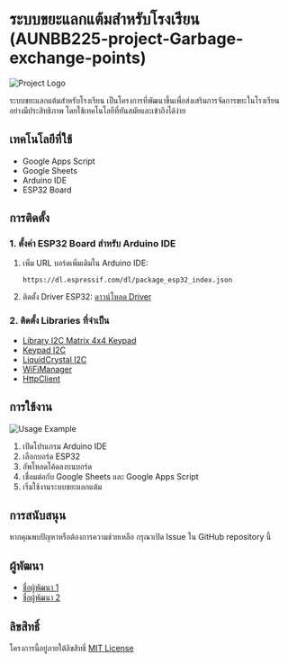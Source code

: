 # ระบบขยะแลกแต้มสำหรับโรงเรียน (AUNBB225-project-Garbage-exchange-points)

![Project Logo](https://via.placeholder.com/150)

ระบบขยะแลกแต้มสำหรับโรงเรียน เป็นโครงการที่พัฒนาขึ้นเพื่อส่งเสริมการจัดการขยะในโรงเรียนอย่างมีประสิทธิภาพ โดยใช้เทคโนโลยีที่ทันสมัยและเข้าถึงได้ง่าย

## เทคโนโลยีที่ใช้

- Google Apps Script
- Google Sheets
- Arduino IDE
- ESP32 Board

## การติดตั้ง

### 1. ตั้งค่า ESP32 Board สำหรับ Arduino IDE

1. เพิ่ม URL บอร์ดเพิ่มเติมใน Arduino IDE:
   ```
   https://dl.espressif.com/dl/package_esp32_index.json
   ```

2. ติดตั้ง Driver ESP32:
   [ดาวน์โหลด Driver](https://www.silabs.com/documents/public/software/CP210x_VCP_Windows.zip)

### 2. ติดตั้ง Libraries ที่จำเป็น

- [Library I2C Matrix 4x4 Keypad](http://www.mediafire.com/file/z9qzwmprwdo2gqj/Keypad-master.zip/file)
- [Keypad I2C](http://www.mediafire.com/file/wcdmj9bo27glp35/Keypad_I2C.zip/file)
- [LiquidCrystal I2C](https://downloads.arduino.cc/libraries/github.com/johnrickman/LiquidCrystal_I2C-1.1.2.zip)
- [WiFiManager](https://downloads.arduino.cc/libraries/github.com/tzapu/WiFiManager-2.0.17.zip)
- [HttpClient](https://downloads.arduino.cc/libraries/github.com/amcewen/HttpClient-2.2.0.zip)

## การใช้งาน

![Usage Example](https://via.placeholder.com/300x200)

1. เปิดโปรแกรม Arduino IDE
2. เลือกบอร์ด ESP32
3. อัพโหลดโค้ดลงบนบอร์ด
4. เชื่อมต่อกับ Google Sheets และ Google Apps Script
5. เริ่มใช้งานระบบขยะแลกแต้ม

## การสนับสนุน

หากคุณพบปัญหาหรือต้องการความช่วยเหลือ กรุณาเปิด Issue ใน GitHub repository นี้

## ผู้พัฒนา

- [ชื่อผู้พัฒนา 1](https://github.com/developer1)
- [ชื่อผู้พัฒนา 2](https://github.com/developer2)

## ลิขสิทธิ์

โครงการนี้อยู่ภายใต้ลิขสิทธิ์ [MIT License](https://opensource.org/licenses/MIT)
